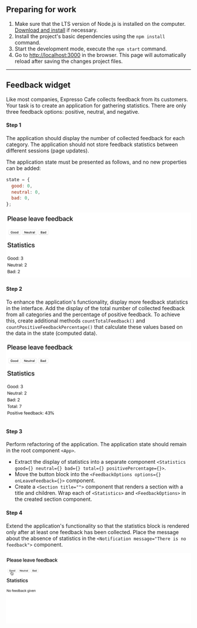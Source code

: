 ## Preparing for work

1. Make sure that the LTS version of Node.js is installed on the computer.
   [Download and install](https://nodejs.org/en/) if necessary.
2. Install the project's basic dependencies using the `npm install` command.
3. Start the development mode, execute the `npm start` command.
4. Go to [http://localhost:3000](http://localhost:3000) in the browser. This
   page will automatically reload after saving the changes project files.

---

## Feedback widget

Like most companies, Expresso Cafe collects feedback from its customers. Your
task is to create an application for gathering statistics. There are only three
feedback options: positive, neutral, and negative.

#### Step 1

The application should display the number of collected feedback for each
category. The application should not store feedback statistics between different
sessions (page updates).

The application state must be presented as follows, and no new properties can be
added:

```js
state = {
  good: 0,
  neutral: 0,
  bad: 0,
};
```

![Preview](./assets/step-1.png)

#### Step 2

To enhance the application's functionality, display more feedback statistics in
the interface. Add the display of the total number of collected feedback from
all categories and the percentage of positive feedback. To achieve this, create
additional methods `countTotalFeedback()` and
`countPositiveFeedbackPercentage()` that calculate these values based on the
data in the state (computed data).

![Preview](./assets/step-2.png)

#### Step 3

Perform refactoring of the application. The application state should remain in
the root component `<App>`.

- Extract the display of statistics into a separate component
  `<Statistics good={} neutral={} bad={} total={} positivePercentage={}>`.
- Move the button block into the
  `<FeedbackOptions options={} onLeaveFeedback={}>` component.
- Create a `<Section title="">` component that renders a section with a title
  and children. Wrap each of `<Statistics>` and `<FeedbackOptions>` in the
  created section component.

#### Step 4

Extend the application's functionality so that the statistics block is rendered
only after at least one feedback has been collected. Place the message about the
absence of statistics in the `<Notification message="There is no feedback">`
component.

![Preview](./assets/preview.gif)
